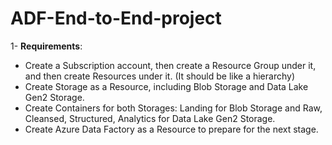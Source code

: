 # ADF-End-to-End-project
1- **Requirements**:
- Create a Subscription account, then create a Resource Group under it, and then create Resources under it. (It should be like a hierarchy)
- Create Storage as a Resource, including Blob Storage and Data Lake Gen2 Storage.
- Create Containers for both Storages: Landing for Blob Storage and Raw, Cleansed, Structured, Analytics for Data Lake Gen2 Storage.
- Create Azure Data Factory as a Resource to prepare for the next stage.
